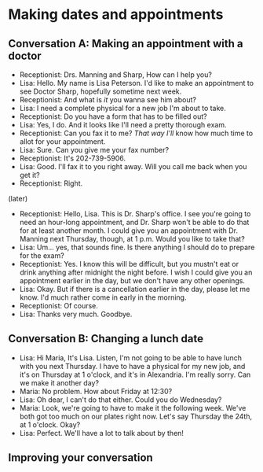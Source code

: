 # Making dates and appointments

## Conversation A: Making an appointment with a doctor

- Receptionist: Drs. Manning and Sharp, How can I help you?
- Lisa: Hello. My name is Lisa Peterson. I'd like to make an appointment to see Doctor Sharp, hopefully sometime next week.
- Receptionist: And what is _it_ you wanna see him about?
- Lisa: I need a complete physical for a new job I'm about to take.
- Receptionist: Do you have a form that has to be filled out?
- Lisa: Yes, I do. And it looks like I'll need a pretty thorough exam.
- Receptionist: Can you fax it to me? _That way I'll_ know how much time to allot for your appointment.
- Lisa: Sure. Can you give me your fax number?
- Receptionist: It's 202-739-5906.
- Lisa: Good. I'll fax it to you right away. Will you call me back when you get it?
- Receptionist: Right.

(later)

- Receptionist: Hello, Lisa. This is Dr. Sharp's office. I see you're going to need an hour-long appointment, and Dr. Sharp won't be able to do that for at least another month. I could give you an appointment with Dr. Manning next Thursday, though, at 1 p.m. Would you like to take that?
- Lisa: Um... yes, that sounds fine. Is there anything I should do to prepare for the exam?
- Receptionist: Yes. I know this will be difficult, but you mustn't eat or drink anything after midnight the night before. I wish I could give you an appointment earlier in the day, but we don't have any other openings.
- Lisa: Okay. But if there is a cancellation earlier in the day, please let me know. I'd much rather come in early in the morning.
- Receptionist: Of course.
- Lisa: Thanks very much. Goodbye.

## Conversation B: Changing a lunch date

- Lisa: Hi Maria, It's Lisa. Listen, I'm not going to be able to have lunch with you next Thursday. I have to have a physical for my new job, and it's on Thursday at 1 o'clock, and it's in Alexandria. I'm really sorry. Can we make it another day?
- Maria: No problem. How about Friday at 12:30?
- Lisa: Oh dear, I can't do that either. Could you do Wednesday?
- Maria: Look, we're going to have to make it the following week. We've both got too much on our plates right now. Let's say Thursday the 24th, at 1 o'clock. Okay?
- Lisa: Perfect. We'll have a lot to talk about by then!

## Improving your conversation
